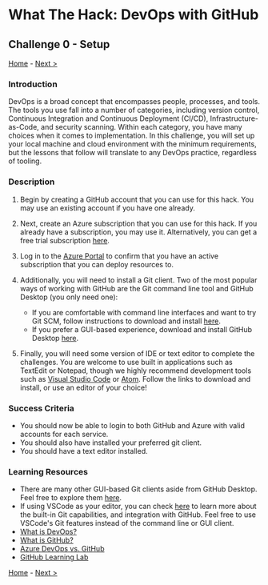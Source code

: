 # What The Hack: DevOps with GitHub

## Challenge 0 - Setup

[Home](../readme.md) - [Next >](challenge01.md)

### Introduction

DevOps is a broad concept that encompasses people, processes, and tools. The tools you use fall into a number of categories, including version control, Continuous Integration and Continuous Deployment (CI/CD), Infrastructure-as-Code, and security scanning. Within each category, you have many choices when it comes to implementation. In this challenge, you will set up your local machine and cloud environment with the minimum requirements, but the lessons that follow will translate to any DevOps practice, regardless of tooling. 

### Description

1. Begin by creating a GitHub account that you can use for this hack. You may use an existing account if you have one already.

1. Next, create an Azure subscription that you can use for this hack. If you already have a subscription, you may use it. Alternatively, you can get a free trial subscription [here](https://azure.microsoft.com/en-us/free/).

1. Log in to the [Azure Portal](http://portal.azure.com) to confirm that you have an active subscription that you can deploy resources to. 

1. Additionally, you will need to install a Git client. Two of the most popular ways of working with GitHub are the Git command line tool and GitHub Desktop (you only need one):

    - If you are comfortable with command line interfaces and want to try Git SCM, follow instructions to download and install [here](https://git-scm.com/downloads). 
    - If you prefer a GUI-based experience, download and install GitHub Desktop [here](https://desktop.github.com/). 

1. Finally, you will need some version of IDE or text editor to complete the challenges. You are welcome to use built in applications such as TextEdit or Notepad, though we highly recommend development tools such as [Visual Studio Code](https://code.visualstudio.com/) or [Atom](https://atom.io/). Follow the links to download and install, or use an editor of your choice!


### Success Criteria

- You should now be able to login to both GitHub and Azure with valid accounts for each service. 
- You should also have installed your preferred git client. 
- You should have a text editor installed. 

### Learning Resources

- There are many other GUI-based Git clients aside from GitHub Desktop. Feel free to explore them [here](https://git-scm.com/downloads/guis). 
- If using VSCode as your editor, you can check [here](https://code.visualstudio.com/docs/editor/github) to learn more about the built-in Git capabilities, and integration with GitHub. Feel free to use VSCode's Git features instead of the command line or GUI client. 
- [What is DevOps?](https://docs.microsoft.com/en-us/azure/devops/learn/what-is-devops)
- [What is GitHub?](https://guides.github.com/activities/hello-world/)
- [Azure DevOps vs. GitHub](https://acloudguru.com/blog/engineering/azure-devops-vs-github-comparing-microsofts-devops-twins)
- [GitHub Learning Lab](https://lab.github.com/)

[Home](../readme.md) - [Next >](challenge01.md)
